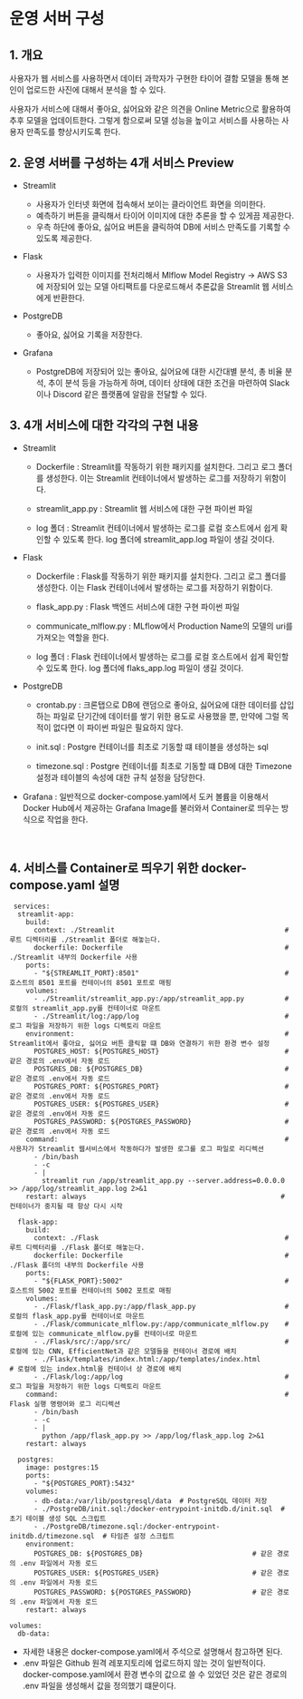 # 운영 서버 구성 
## 1. 개요
사용자가 웹 서비스를 사용하면서 데이터 과학자가 구현한 타이어 결함 모델을 통해 
본인이 업로드한 사진에 대해서 분석을 할 수 있다. 

사용자가 서비스에 대해서 좋아요, 싫어요와 같은 의견을 Online Metric으로 활용하여 추후 모델을 업데이트한다. 그렇게 함으로써 모델 성능을 높이고 서비스를 사용하는 사용자 만족도를 향상시키도록 한다.  

## 2. 운영 서버를 구성하는 4개 서비스 Preview 

- Streamlit 
  - 사용자가 인터넷 화면에 접속해서 보이는 클라이언트 화면을 의미한다. 
  - 예측하기 버튼을 클릭해서 타이어 이미지에 대한 추론을 할 수 있게끔 제공한다. 
  - 우측 하단에 좋아요, 싫어요 버튼을 클릭하여 DB에 서비스 만족도를 기록할 수 있도록 제공한다. 

- Flask 
  - 사용자가 입력한 이미지를 전처리해서 Mlflow Model Registry -> AWS S3에 저장되어 있는 모델 아티팩트를 다운로드해서 추론값을 Streamlit 웹 서비스에게 반환한다. 

- PostgreDB 
  - 좋아요, 싫어요 기록을 저장한다. 


- Grafana 
  - PostgreDB에 저장되어 있는 좋아요, 싫어요에 대한 시간대별 분석, 총 비율 분석, 추이 분석 등을 가능하게 하며, 데이터 상태에 대한 조건을 마련하여 Slack이나 Discord 같은 플랫폼에 알람을 전달할 수 있다. 


## 3. 4개 서비스에 대한 각각의 구현 내용 
  - Streamlit 
    - Dockerfile : Streamlit를 작동하기 위한 패키지를 설치한다. 그리고 로그 폴더를 생성한다. 이는 Streamlit 컨테이너에서 발생하는 로그를 저장하기 위함이다. 

    - streamlit_app.py : Streamlit 웹 서비스에 대한 구현 파이썬 파일 

    - log 폴더 : Streamlit 컨테이너에서 발생하는 로그를 로컬 호스트에서 쉽게 확인할 수 있도록 한다. 
    log 폴더에 streamlit_app.log 파일이 생길 것이다. 
    

  - Flask 
    - Dockerfile : Flask를 작동하기 위한 패키지를 설치한다. 그리고 로그 폴더를 생성한다. 이는 Flask 컨테이너에서 발생하는 로그를 저장하기 위함이다. 

    - flask_app.py : Flask 백엔드 서비스에 대한 구현 파이썬 파일 

    - communicate_mlflow.py : MLflow에서 Production Name의 모델의 uri를 가져오는 역할을 한다. 

    - log 폴더 : Flask 컨테이너에서 발생하는 로그를 로컬 호스트에서 쉽게 확인할 수 있도록 한다. log 폴더에 flaks_app.log 파일이 생길 것이다. 

  - PostgreDB 
    - crontab.py : 크론탭으로 DB에 랜덤으로 좋아요, 싫어요에 대한 데이터를 삽입하는 파일로 
    단기간에 데이터를 쌓기 위한 용도로 사용했을 뿐, 만약에 그럴 목적이 없다면 이 파이썬 파일은 필요하지 않다. 

    - init.sql : Postgre 컨테이너를 최초로 기동할 떄 테이블을 생성하는 sql

    - timezone.sql : Postgre 컨테이너를 최초로 기동할 떄 DB에 대한 Timezone 설정과 테이블의 속성에 대한 규칙 설정을 담당한다. 

  - Grafana : 일반적으로 docker-compose.yaml에서 도커 볼륨을 이용해서 Docker Hub에서 제공하는 Grafana Image를 불러와서 Container로 띄우는 방식으로 작업을 한다. 

<br>

## 4. 서비스를 Container로 띄우기 위한 docker-compose.yaml 설명 

```
 services:
  streamlit-app:
    build:
      context: ./Streamlit                                          # 루트 디렉터리를 ./Streamlit 폴더로 해놓는다. 
      dockerfile: Dockerfile                                        # ./Streamlit 내부의 Dockerfile 사용
    ports:
      - "${STREAMLIT_PORT}:8501"                                    # 호스트의 8501 포트를 컨테이너의 8501 포트로 매핑
    volumes:
      - ./Streamlit/streamlit_app.py:/app/streamlit_app.py          # 로컬의 streamlit_app.py를 컨테이너로 마운트
      - ./Streamlit/log:/app/log                                    # 로그 파일을 저장하기 위한 logs 디렉토리 마운트
    environment:                                                    # Streamlit에서 좋아요, 싫어요 버튼 클릭할 떄 DB와 연결하기 위한 환경 변수 설정                      
      POSTGRES_HOST: ${POSTGRES_HOST}                               # 같은 경로의 .env에서 자동 로드 
      POSTGRES_DB: ${POSTGRES_DB}                                   # 같은 경로의 .env에서 자동 로드 
      POSTGRES_PORT: ${POSTGRES_PORT}                               # 같은 경로의 .env에서 자동 로드 
      POSTGRES_USER: ${POSTGRES_USER}                               # 같은 경로의 .env에서 자동 로드 
      POSTGRES_PASSWORD: ${POSTGRES_PASSWORD}                       # 같은 경로의 .env에서 자동 로드 
    command:                                                        # 사용자가 Streamlit 웹서비스에서 작동하다가 발생한 로그를 로그 파일로 리디렉션
      - /bin/bash
      - -c
      - |
        streamlit run /app/streamlit_app.py --server.address=0.0.0.0 >> /app/log/streamlit_app.log 2>&1    
    restart: always                                                # 컨테이너가 중지될 때 항상 다시 시작

  flask-app:
    build:
      context: ./Flask                                              # 루트 디렉터리를 ./Flask 폴더로 해놓는다. 
      dockerfile: Dockerfile                                        # ./Flask 폴더의 내부의 Dockerfile 사용
    ports:
      - "${FLASK_PORT}:5002"                                        # 호스트의 5002 포트를 컨테이너의 5002 포트로 매핑
    volumes:
      - ./Flask/flask_app.py:/app/flask_app.py                      # 로컬의 flask_app.py를 컨테이너로 마운트
      - ./Flask/communicate_mlflow.py:/app/communicate_mlflow.py    # 로컬에 있는 communicate_mlflow.py를 컨테이너로 마운트 
      - ./Flask/src/:/app/src/                                      # 로컬에 있는 CNN, EfficientNet과 같은 모델들을 컨테이너 경로에 배치 
      - ./Flask/templates/index.html:/app/templates/index.html                            # 로컬에 있는 index.html을 컨테이너 상 경로에 배치 
      - ./Flask/log:/app/log                                        # 로그 파일을 저장하기 위한 logs 디렉토리 마운트
    command:                                                        # Flask 실행 명령어와 로그 리디렉션
      - /bin/bash
      - -c
      - |
        python /app/flask_app.py >> /app/log/flask_app.log 2>&1
    restart: always    

  postgres:
    image: postgres:15
    ports:
      - "${POSTGRES_PORT}:5432"
    volumes:
      - db-data:/var/lib/postgresql/data  # PostgreSQL 데이터 저장
      - ./PostgreDB/init.sql:/docker-entrypoint-initdb.d/init.sql  # 초기 테이블 생성 SQL 스크립트
      - ./PostgreDB/timezone.sql:/docker-entrypoint-initdb.d/timezone.sql  # 타임존 설정 스크립트
    environment:
      POSTGRES_DB: ${POSTGRES_DB}                           # 같은 경로의 .env 파일에서 자동 로드 
      POSTGRES_USER: ${POSTGRES_USER}                       # 같은 경로의 .env 파일에서 자동 로드 
      POSTGRES_PASSWORD: ${POSTGRES_PASSWORD}               # 같은 경로의 .env 파일에서 자동 로드 
    restart: always  

volumes:
  db-data:

```
 - 자세한 내용은 docker-compose.yaml에서 주석으로 설명해서 참고하면 된다. 
 - .env 파일은 Github 원격 레포지토리에 업로드하지 않는 것이 일반적이다. 
   docker-compose.yaml에서 환경 변수의 값으로 쓸 수 있었던 것은 같은 경로의 .env 파일을 생성해서 값을 정의했기 떄문이다. 

